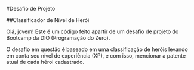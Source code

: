 #Desafio de Projeto 

##Classificador de Nível de Herói

Olá, jovem! Este é um código feito  apartir de um desafio de projeto do Bootcamp da DIO (Programação do Zero).

O desafio em questão é baseado em uma classificação de heróis levando em conta seu nível de experiência (XP), e com isso, mencionar a patente atual de cada héroi cadastrado.